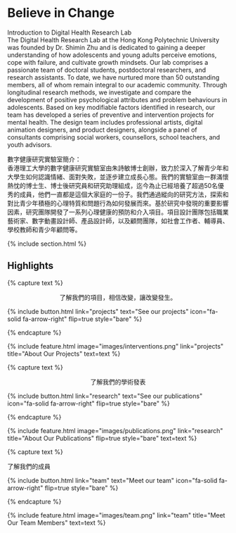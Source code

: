 ---
---

# Believe in Change
Introduction to Digital Health Research Lab<br>
The Digital Health Research Lab at the Hong Kong Polytechnic University was founded by Dr. Shimin Zhu and is dedicated to gaining a deeper understanding of how adolescents and young adults perceive emotions, cope with failure, and cultivate growth mindsets. Our lab comprises a passionate team of doctoral students, postdoctoral researchers, and research assistants. To date, we have nurtured more than 50 outstanding members, all of whom remain integral to our academic community. Through longitudinal research methods, we investigate and compare the development of positive psychological attributes and problem behaviours in adolescents. Based on key modifiable factors identified in research, our team has developed a series of preventive and intervention projects for mental health. The design team includes professional artists, digital animation designers, and product designers, alongside a panel of consultants comprising social workers, counsellors, school teachers, and youth advisors.


數字健康研究實驗室簡介：<br>
香港理工大學的數字健康研究實驗室由朱詩敏博士創辦，致力於深入了解青少年和大學生如何認識情緒、面對失敗，並逐步建立成長心態。我們的實驗室由一群滿懷熱忱的博士生、博士後研究員和研究助理組成，迄今為止已經培養了超過50名優秀的成員，他們一直都是這個大家庭的一份子。我們通過縱向的研究方法，探索和對比青少年積極的心理特質和問題行為如何發展而來。基於研究中發現的重要影響因素，研究團隊開發了一系列心理健康的預防和介入項目。項目設計團隊包括職業藝術家、數字動畫設計師、產品設計師，以及顧問團隊，如社會工作者、輔導員、學校教師和青少年顧問等。


{% include section.html %}

## Highlights

{% capture text %}

<div style="text-align: center;">了解我們的項目，相信改變，讓改變發生。</div>  


{%
  include button.html
  link="projects"
  text="See our projects"
  icon="fa-solid fa-arrow-right"
  flip=true
  style="bare"
%}

{% endcapture %}

{%
  include feature.html
  image="images/interventions.png"
  link="projects"
  title="About Our Projects"
  text=text
%}

{% capture text %}

<div style="text-align: center;">了解我們的學術發表</div>


{%
  include button.html
  link="research"
  text="See our publications"
  icon="fa-solid fa-arrow-right"
  flip=true
  style="bare"
%}

{% endcapture %}

{%
  include feature.html
  image="images/publications.png"
  link="research"
  title="About Our Publications"
  flip=true
  style="bare"
  text=text
%}

{% capture text %}

<div>了解我們的成員</div>


{%
  include button.html
  link="team"
  text="Meet our team"
  icon="fa-solid fa-arrow-right"
  flip=true
  style="bare"
%}

{% endcapture %}

{%
  include feature.html
  image="images/team.png"
  link="team"
  title="Meet Our Team Members"
  text=text
%}
